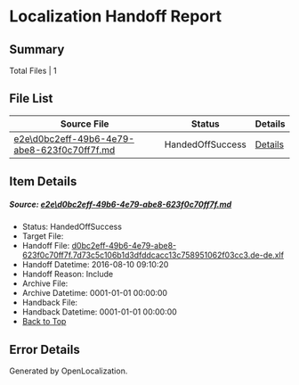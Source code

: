 # <a name='report-top'></a> Localization Handoff Report

## Summary
 Total Files | 1

## File List
 Source File | Status | Details 
 ----------- | ------ | ------- 
 [e2e\d0bc2eff-49b6-4e79-abe8-623f0c70ff7f.md](https://github.com/OpenLocalizationTestOrg/oltest/blob/fbb3691c5bddb45e42aa205798051cde86dcfb33/e2e/d0bc2eff-49b6-4e79-abe8-623f0c70ff7f.md) | HandedOffSuccess | [Details](#2d3fa02efcd13b9c6e26f65a7b35652840bcc8081)

## Item Details
##### <a name='2d3fa02efcd13b9c6e26f65a7b35652840bcc8081'></a> Source: [e2e\d0bc2eff-49b6-4e79-abe8-623f0c70ff7f.md](https://github.com/OpenLocalizationTestOrg/oltest/blob/fbb3691c5bddb45e42aa205798051cde86dcfb33/e2e/d0bc2eff-49b6-4e79-abe8-623f0c70ff7f.md)
* Status: HandedOffSuccess
* Target File: 
* Handoff File: [d0bc2eff-49b6-4e79-abe8-623f0c70ff7f.7d73c5c106b1d3dfddcacc13c758951062f03cc3.de-de.xlf](https://github.com/OpenLocalizationTestOrg/olhandoff-e2e/blob/652718cf152a88e7b3fce702713d1211d2a33dc7/ol-handoff/OpenLocalizationTestOrg/ol-test-dede/ci/ht/d0bc2eff-49b6-4e79-abe8-623f0c70ff7f.7d73c5c106b1d3dfddcacc13c758951062f03cc3.de-de.xlf)
* Handoff Datetime: 2016-08-10 09:10:20
* Handoff Reason: Include
* Archive File: 
* Archive Datetime: 0001-01-01 00:00:00
* Handback File: 
* Handback Datetime: 0001-01-01 00:00:00
* [Back to Top](#report-top)


## Error Details

Generated by OpenLocalization.
